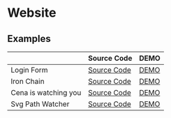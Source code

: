 # Website

## Examples

|                       | Source Code   | DEMO |
| --------------------- | ------------- | ---- |
| Login Form | <a href="https://github.com/jj811208/watching-you/tree/main/packages/website/src/examples/login">Source Code</a> | <a href="https://jj811208.github.io/watching-you/#/example/login" target="_blank">DEMO</a> |
| Iron Chain | <a href="https://github.com/jj811208/watching-you/tree/main/packages/website/src/examples/iron-chain">Source Code</a> | <a href="https://jj811208.github.io/watching-you/#/example/iron-chain" target="_blank">DEMO</a> |
| Cena is watching you | <a href="https://github.com/jj811208/watching-you/tree/main/packages/website/src/examples/cena">Source Code</a> | <a href="https://jj811208.github.io/watching-you/#/example/cena" target="_blank">DEMO</a> |
| Svg Path Watcher | <a href="https://github.com/jj811208/watching-you/tree/main/packages/website/src/examples/svg-path">Source Code</a> | <a href="https://jj811208.github.io/watching-you/#/example/svg-path" target="_blank">DEMO</a> |
